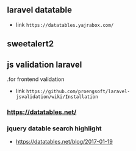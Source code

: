 ## laravel datatable
 - link `https://datatables.yajrabox.com/`
##  sweetalert2 
## js validation laravel 
  .for frontend validation
 - link  `https://github.com/proengsoft/laravel-jsvalidation/wiki/Installation`
### https://datatables.net/

### jquery  datable search highlight
- https://datatables.net/blog/2017-01-19